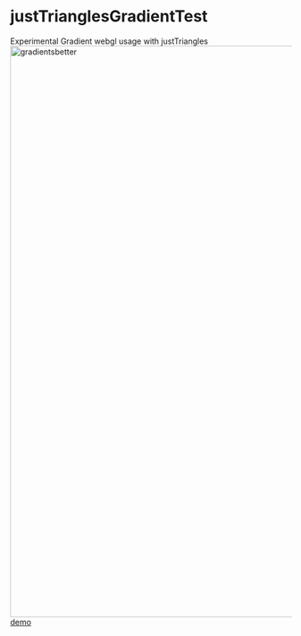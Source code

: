 # justTrianglesGradientTest
Experimental Gradient webgl usage with justTriangles
<img width="1025" alt="gradientsbetter" src="https://user-images.githubusercontent.com/20134338/29438470-ecea3744-83ae-11e7-8f7e-6ffd5c09e3f5.png">
[demo](https://rawgit.com/nanjizal/justTrianglesGradientTest/master/bin/index.html)
